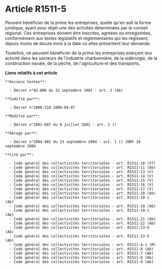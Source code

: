 # Article R1511-5

Peuvent bénéficier de la prime les entreprises, quelle qu'en soit la forme juridique, ayant pour objet une des activités
déterminées par le conseil régional. Ces entreprises doivent être inscrites, agréées ou enregistrées, conformément aux textes
législatifs et réglementaires qui les régissent, depuis moins de douze mois à la date où elles présentent leur demande.

Toutefois, ne peuvent bénéficier de la prime les entreprises exerçant leur activité dans les secteurs de l'industrie
charbonnière, de la sidérurgie, de la construction navale, de la pêche, de l'agriculture et des transports.

**Liens relatifs à cet article**

	**Anciens textes**:

	  - Décret n°82-806 du 22 septembre 1982 - art. 2 (Ab)

	**Codifié par**:

	  - Décret n°2000-318 2000-04-07

	**Modifié par**:

	  - Décret n°2001-607 du 9 juillet 2001 - art. 2 ()

	**Abrogé par**:

	  - Décret n°2004-982 du 13 septembre 2004 - art. 1 () JORF 18 septembre 2004

	**Cité par**:

	  - Code général des collectivités territoriales - art. R1511-10 (VT)
	  - Code général des collectivités territoriales - art. R1511-11 (Ab)
	  - Code général des collectivités territoriales - art. R1511-13 (V)
	  - Code général des collectivités territoriales - art. R1511-14 (V)
	  - Code général des collectivités territoriales - art. R1511-15 (V)
	  - Code général des collectivités territoriales - art. R1511-16 (V)
	  - Code général des collectivités territoriales - art. R1511-17 (V)
	  - Code général des collectivités territoriales - art. R1511-18 (Ab)
	  - Code général des collectivités territoriales - art. R1511-18-1 (Ab)
	  - Code général des collectivités territoriales - art. R1511-19 (Ab)
	  - Code général des collectivités territoriales - art. R1511-19-1 (Ab)
	  - Code général des collectivités territoriales - art. R1511-21 (Ab)
	  - Code général des collectivités territoriales - art. R1511-22 (Ab)
	  - Code général des collectivités territoriales - art. R1511-23-4 (Ab)
	  - Code général des collectivités territoriales - art. R1511-23-5 (Ab)
	  - Code général des collectivités territoriales - art. R1511-4-1 (M)
	  - Code général des collectivités territoriales - art. R1511-6 (Ab)
	  - Code général des collectivités territoriales - art. R1511-7 (Ab)
	  - Code général des collectivités territoriales - art. R1511-8 (Ab)
	  - Code général des collectivités territoriales - art. R1511-9 (Ab)
